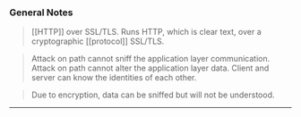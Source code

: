 
### General Notes

> [[HTTP]] over SSL/TLS.
> Runs HTTP, which is clear text, over a cryptographic [[protocol]] SSL/TLS.

> Attack on path cannot sniff the application layer communication.
> Attack on path cannot alter the application layer data.
> Client and server can know the identities of each other.

> Due to encryption, data can be sniffed but will not be understood.

---
